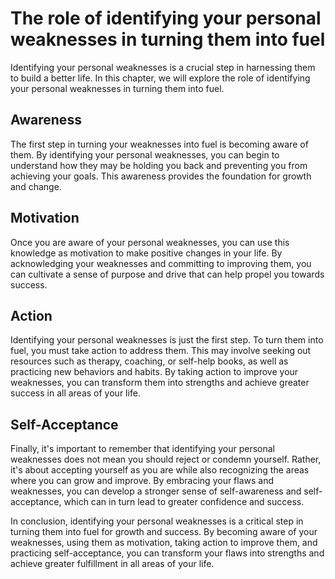 The role of identifying your personal weaknesses in turning them into fuel
===========================================================================================================================

Identifying your personal weaknesses is a crucial step in harnessing them to build a better life. In this chapter, we will explore the role of identifying your personal weaknesses in turning them into fuel.

Awareness
---------

The first step in turning your weaknesses into fuel is becoming aware of them. By identifying your personal weaknesses, you can begin to understand how they may be holding you back and preventing you from achieving your goals. This awareness provides the foundation for growth and change.

Motivation
----------

Once you are aware of your personal weaknesses, you can use this knowledge as motivation to make positive changes in your life. By acknowledging your weaknesses and committing to improving them, you can cultivate a sense of purpose and drive that can help propel you towards success.

Action
------

Identifying your personal weaknesses is just the first step. To turn them into fuel, you must take action to address them. This may involve seeking out resources such as therapy, coaching, or self-help books, as well as practicing new behaviors and habits. By taking action to improve your weaknesses, you can transform them into strengths and achieve greater success in all areas of your life.

Self-Acceptance
---------------

Finally, it's important to remember that identifying your personal weaknesses does not mean you should reject or condemn yourself. Rather, it's about accepting yourself as you are while also recognizing the areas where you can grow and improve. By embracing your flaws and weaknesses, you can develop a stronger sense of self-awareness and self-acceptance, which can in turn lead to greater confidence and success.

In conclusion, identifying your personal weaknesses is a critical step in turning them into fuel for growth and success. By becoming aware of your weaknesses, using them as motivation, taking action to improve them, and practicing self-acceptance, you can transform your flaws into strengths and achieve greater fulfillment in all areas of your life.
